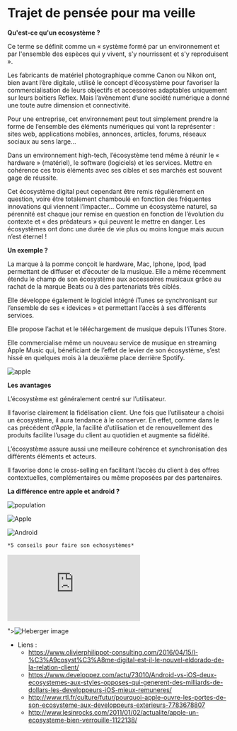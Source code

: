 # Trajet de pensée pour ma veille

  **Qu'est-ce qu'un ecosystème ?**

   Ce terme se définit comme un « système formé par un environnement et par l'ensemble des espèces qui y vivent, s'y nourrissent et s'y reproduisent ».

   Les fabricants de matériel photographique comme Canon ou Nikon ont, bien avant l’ère digitale, utilisé le concept d’écosystème pour favoriser la commercialisation de leurs objectifs et accessoires adaptables uniquement sur leurs boitiers Reflex. Mais l’avènement d’une société numérique a donné une toute autre dimension et connectivité.

   Pour une entreprise, cet environnement peut tout simplement prendre la forme de l’ensemble des éléments numériques qui vont la représenter : sites web, applications mobiles, annonces, articles, forums, réseaux sociaux au sens large…

   Dans un environnement high-tech, l’écosystème tend même à réunir le « hardware » (matériel), le software (logiciels) et les services. Mettre en cohérence ces trois éléments avec ses cibles et ses marchés est souvent gage de réussite.

   Cet écosystème digital peut cependant être remis régulièrement en question, voire être totalement chamboulé en fonction des fréquentes innovations qui viennent l’impacter… Comme un écosystème naturel, sa pérennité est chaque jour remise en question en fonction de l’évolution du contexte et « des prédateurs » qui peuvent le mettre en danger. Les écosystèmes ont donc une durée de vie plus ou moins longue mais aucun n’est éternel !

   **Un exemple ?**

   La marque à la pomme conçoit le hardware, Mac, Iphone, Ipod, Ipad permettant de diffuser et d’écouter de la musique. Elle a même récemment étendu le champ de son écosystème aux accessoires musicaux grâce au rachat de la marque Beats ou à des partenariats très ciblés.

   Elle développe également le logiciel intégré iTunes se synchronisant sur l’ensemble de ses « idevices » et permettant l’accès à ses différents services.

   Elle propose l’achat et le téléchargement de musique depuis l‘iTunes Store.

   Elle commercialise même un nouveau service de musique en streaming Apple Music qui, bénéficiant de l’effet de levier de son écosystème, s’est hissé en quelques mois à la deuxième place derrière Spotify.

   ![apple](https://image.slidesharecdn.com/visionmobile-digitalwinners-131121055420-phpapp01/95/visionmobile-business-models-of-mobile-ecosystems-digital-winners-15-638.jpg?cb=1385023880)


   **Les avantages**

   L’écosystème est généralement centré sur l’utilisateur.

   Il favorise clairement la fidélisation client. Une fois que l’utilisateur a choisi un écosystème, il aura tendance à le conserver. En effet, comme dans le cas précédent d’Apple, la facilité d’utilisation et de renouvellement des produits facilite l’usage du client au quotidien et augmente sa fidélité.

   L’écosystème assure aussi une meilleure cohérence et synchronisation des différents éléments et acteurs.

   Il favorise donc le cross-selling en facilitant l’accès du client à des offres contextuelles, complémentaires ou même proposées par des partenaires.

  **La différence entre apple et android ?**

  ![population](http://www.developpez.com/public/images/news/Android-vs-iOS.png)

  ![Apple](http://www.developpez.com/public/images/news/Ecosysteme-iOS.png)

  ![Android](http://www.developpez.com/public/images/news/Ecosysteme-Android.png)

    *5 conseils pour faire son echosystèmes*
  ![conseils](https://www.hostingpics.net/viewer.php?id=731648Sanstitre.png)

  "><img src="https://img4.hostingpics.net/thumbs/mini_731648Sanstitre.png" alt="Heberger image" /></a>


* Liens :
  * https://www.olivierphilippot-consulting.com/2016/04/15/l-%C3%A9cosyst%C3%A8me-digital-est-il-le-nouvel-eldorado-de-la-relation-client/
  * https://www.developpez.com/actu/73010/Android-vs-iOS-deux-ecosystemes-aux-styles-opposes-qui-generent-des-milliards-de-dollars-les-developpeurs-iOS-mieux-remuneres/
  * http://www.rtl.fr/culture/futur/pourquoi-apple-ouvre-les-portes-de-son-ecosysteme-aux-developpeurs-exterieurs-7783678807
  * http://www.lesinrocks.com/2011/01/02/actualite/apple-un-ecosysteme-bien-verrouille-1122138/
